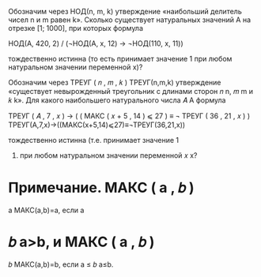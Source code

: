 Обозначим через НОД(n, m, k) утверждение «наибольший делитель чисел n и m равен k». Сколько существует натуральных значений A на отрезке [1; 1000], при которых формула

НОД(A, 420, 2) \/ (¬НОД(A, x, 12) → ¬НОД(110, x, 11))

тождественно истинна (то есть принимает значение 1 при любом натуральном значении переменной х)?









Обозначим через 
ТРЕУГ
(
𝑛
,
𝑚
,
𝑘
)
ТРЕУГ(n,m,k) утверждение «существует невырожденный треугольник с длинами сторон 
𝑛
n, 
𝑚
m и 
𝑘
k». Для какого наибольшего натурального числа 
𝐴
A формула

ТРЕУГ
(
𝐴
,
7
,
𝑥
)
→
(
(
МАКС
(
𝑥
+
5
,
14
)
⩽
27
)
≡
¬
ТРЕУГ
(
36
,
21
,
𝑥
)
)
ТРЕУГ(A,7,x)→((МАКС(x+5,14)⩽27)≡¬ТРЕУГ(36,21,x))

тождественно истинна (т.е. принимает значение 
1
1) при любом натуральном значении переменной 
𝑥
x?

Примечание. 
МАКС
(
а
,
𝑏
)
=
а
МАКС(а,b)=а, если 
а
>
𝑏
а>b, и 
МАКС
(
а
,
𝑏
)
=
𝑏
МАКС(а,b)=b, если 
а
≤
𝑏
а≤b.
